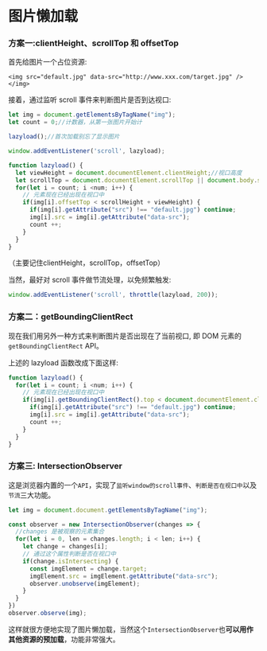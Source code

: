 # 图片懒加载

### 方案一:clientHeight、scrollTop 和 offsetTop <a id="&#x65B9;&#x6848;&#x4E00;-clientheight&#x3001;scrolltop-&#x548C;-offsettop"></a>

首先给图片一个占位资源:

```markup
<img src="default.jpg" data-src="http://www.xxx.com/target.jpg" /></img>
```

接着，通过监听 scroll 事件来判断图片是否到达视口:

```javascript
let img = document.getElementsByTagName("img");
let count = 0;//计数器，从第一张图片开始计

lazyload();//首次加载别忘了显示图片

window.addEventListener('scroll', lazyload);

function lazyload() {
  let viewHeight = document.documentElement.clientHeight;//视口高度
  let scrollTop = document.documentElement.scrollTop || document.body.scrollTop;//滚动条卷去的高度
  for(let i = count; i <num; i++) {
    // 元素现在已经出现在视口中
    if(img[i].offsetTop < scrollHeight + viewHeight) {
      if(img[i].getAttribute("src") !== "default.jpg") continue;
      img[i].src = img[i].getAttribute("data-src");
      count ++;
    }
  }
}
```

（主要记住clientHeight，scrollTop，offsetTop）

当然，最好对 scroll 事件做节流处理，以免频繁触发:

```javascript
window.addEventListener('scroll', throttle(lazyload, 200));
```

### 方案二：getBoundingClientRect <a id="&#x65B9;&#x6848;&#x4E8C;&#xFF1A;getboundingclientrect"></a>

现在我们用另外一种方式来判断图片是否出现在了当前视口, 即 DOM 元素的 `getBoundingClientRect` API。

上述的 lazyload 函数改成下面这样:

```javascript
function lazyload() {
  for(let i = count; i <num; i++) {
    // 元素现在已经出现在视口中
    if(img[i].getBoundingClientRect().top < document.documentElement.clientHeight) {
      if(img[i].getAttribute("src") !== "default.jpg") continue;
      img[i].src = img[i].getAttribute("data-src");
      count ++;
    }
  }
}
```

### 方案三: IntersectionObserver <a id="&#x65B9;&#x6848;&#x4E09;-intersectionobserver"></a>

这是浏览器内置的一个`API`，实现了`监听window的scroll事件`、`判断是否在视口中`以及`节流`三大功能。

```javascript
let img = document.document.getElementsByTagName("img");

const observer = new IntersectionObserver(changes => {
  //changes 是被观察的元素集合
  for(let i = 0, len = changes.length; i < len; i++) {
    let change = changes[i];
    // 通过这个属性判断是否在视口中
    if(change.isIntersecting) {
      const imgElement = change.target;
      imgElement.src = imgElement.getAttribute("data-src");
      observer.unobserve(imgElement);
    }
  }
})
observer.observe(img);
```

这样就很方便地实现了图片懒加载，当然这个`IntersectionObserver`也**可以用作其他资源的预加载**，功能非常强大。

